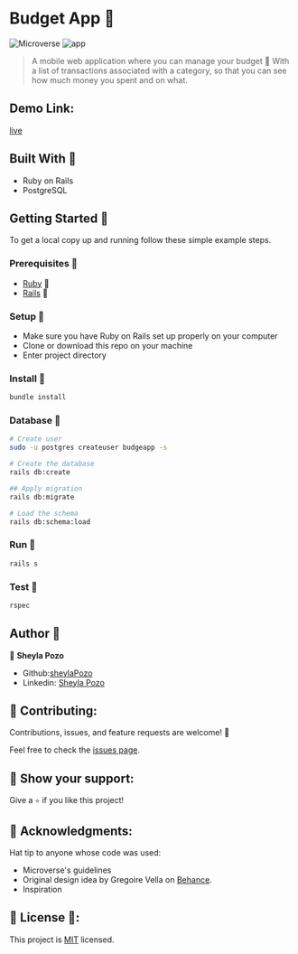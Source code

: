 # Budget App 🤍

![Microverse](https://img.shields.io/badge/Microverse-blueviolet) ![app](https://img.shields.io/badge/Myapp-blue)

> A mobile web application where you can manage your budget 🤍
> With a list of transactions associated with a category, so that you can see how much money you spent and on what.

## Demo Link: 

[live](https://budgetapps.herokuapp.com/) 

## Built With 🤍

- Ruby on Rails
- PostgreSQL

## Getting Started 🤍

To get a local copy up and running follow these simple example steps.

### Prerequisites 🤍

- [Ruby](https://www.ruby-lang.org/en/) 🤍
- [Rails](https://gorails.com/) 🤍

### Setup 🤍

- Make sure you have Ruby on Rails set up properly on your computer
- Clone or download this repo on your machine
- Enter project directory

### Install 🤍

```sh
bundle install
```

### Database 🤍

```sh
# Create user
sudo -u postgres createuser budgeapp -s

# Create the database
rails db:create

## Apply migration
rails db:migrate

# Load the schema
rails db:schema:load
```

### Run 🤍

```sh
rails s
```

### Test 🤍

```sh
rspec
```

## Author 🤍

👤 **Sheyla Pozo** 

- Github:[sheylaPozo](https://github.com/sheylaPozo)
- Linkedin: [Sheyla Pozo](https://www.linkedin.com/in/sheypozo/)

## 🤝 Contributing:

Contributions, issues, and feature requests are welcome! 🤍

Feel free to check the [issues page](https://github.com/sheylaPozo/budgetapp/issues).

## 🤍 Show your support:

Give a `⭐️` if you like this project!

## 🤍 Acknowledgments:

Hat tip to anyone whose code was used:
- Microverse's guidelines
- Original design idea by Gregoire Vella on [Behance](https://www.behance.net/gregoirevella).
- Inspiration

## 📝 License 🤍:

This project is [MIT](./LICENSE.md) licensed.
